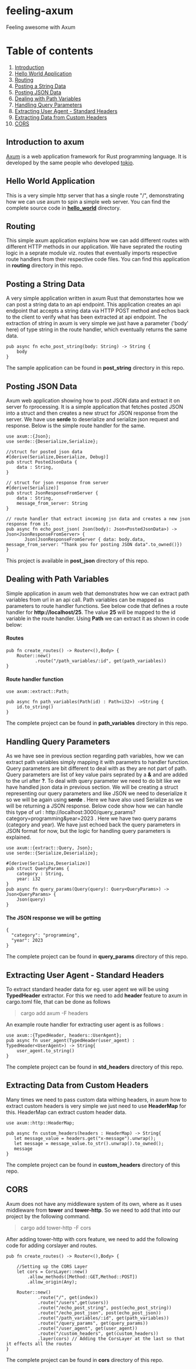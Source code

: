 # feeling-axum
Feeling awesome with Axum

# Table of contents
1. [Introduction](#introduction)
2. [Hello World Application](#hello_world)  
3. [Routing](#routing)
4. [Posting a String Data](#post_string)
5. [Posting JSON Data](#post_json)
6. [Dealing with Path Variables](#path_variables)
7. [Handling Query Parameters](#query_params)
8. [Extracting User Agent - Standard Headers ](#user_agent)
9. [Extracting Data from Custom Headers](#custom_headers)
10. [CORS](#cors)

## Introduction to axum<a name="introduction"></a>
[Axum]("https://crates.io/crates/axum") is a web application framework for Rust programming language. It is developed by the same people who developed [tokio]("https://tokio.rs/"). 

## Hello World Application <a name="hello_world"></a>
This is a very simple http server that has a single route "/", demonstrating how we can use axum to spin a simple web server. 
You can find the complete source code in **[hello_world]("https://github.com/rameshovyas/feeling-axum/tree/main/hello_world)** directory.
 
## Routing <a name="routing"></a>
This simple axum application explains how we can add different routes with different HTTP methods in our application. We have seprated the routing logic in a seprate module viz. routes that eventually imports respective route handlers from their respective code files. You can find this application in **routing** directory in this repo.

## Posting a String Data <a name="post_string"></a>
A very simple application written in axum Rust that demonstartes how we can post a string data to an api endpoint. This application creates an api endpoint that accepts a string data via HTTP POST method and echos back to the client to verify what has been extracted at api endpoint. The extraction of string in axum is very simple we just have a parameter ('body' here) of type string in the route handler, which eventually returns the same data.
```
pub async fn echo_post_string(body: String) -> String {
    body
}
```
The sample application can be found in **post_string** directory in this repo.

## Posting JSON Data <a name="post_json"></a>
Axum web application showing how to post JSON data and extract it on server fo rprocessing. It is a simple application that fetches posted JSON into a struct and then creates a new struct for JSON response from the server. We have use **serde** to deserialize and serialize json request and response. Below is the simple route handler for the same.

```
use axum::{Json};
use serde::{Deserialize,Serialize};

//struct for posted json data
#[derive(Serialize,Deserialize, Debug)]
pub struct PostedJsonData {
    data : String,
}

// struct for json response from server
#[derive(Serialize)]
pub struct JsonResponseFromServer {
    data : String,
    message_from_server: String
}

// route handler that extract incoming jsn data and creates a new json response from it.
pub async fn echo_post_json( Json(body): Json<PostedJsonData>) -> Json<JsonResponseFromServer> {
       Json(JsonResponseFromServer { data: body.data, message_from_server: "Thank you for posting JSON data".to_owned()})
}
```

This project is available in **post_json** directory of this repo.

## Dealing with Path Variables <a name="path_variables"></a>
Simple application in axum web that demonstrates how we can extract path variables from url in an api call.
Path variables can be mapped as parameters to route handler functions. See below code that defines a route handler for **http://localhost/25**. The value **25** will be mapped to the id variable in the route handler. Using **Path** we can extract it as shown in code below:

#### Routes
```
pub fn create_routes() -> Router<(),Body> {
    Router::new()
           .route("/path_variables/:id", get(path_variables))
}

```

#### Route handler function
```
use axum::extract::Path;

pub async fn path_variables(Path(id) : Path<i32>) ->String {
    id.to_string()
}
```
The complete project can be found in **path_variables** directory in this repo.

## Handling Query Parameters <a name="query_params"></a>
As we have see in previous section regarding path variables, how we can extract path variables simply mapping it with parametrs to handler function. Query parameters are bit different to deal with as they are not part of path. Query parameters are list of key value pairs seprated by a **&** and are added to the url after **?**. To deal with query parameter we need to do bit like we have handled json data in previous section. We will be creating a struct representing our query parameters and like JSON we need to deserialize it so we will be again using **serde** . Here we have also used Serialize as we will be returning a JSON response. Below code show how we can handle this type of url : http://localhost:3000/query_params?category=programming&year=2023 . Here we have two query params (category and year). We have just echoed back the query parameters in JSON format for now, but the logic for handling query parameters is explained.

```
use axum::{extract::Query, Json};
use serde::{Serialize,Deserialize};

#[derive(Serialize,Deserialize)]
pub struct QueryParams {
    category : String,
    year: i32
}
pub async fn query_params(Query(query): Query<QueryParams>) -> Json<QueryParams> {
    Json(query)
}
```
#### The JSON response we will be getting
```
{
  "category": "programming",
  "year": 2023
}
```

The complete project can be found in **query_params** directory of this repo.


## Extracting User Agent - Standard Headers <a name="user_agent"></a>
To extract standard header data for eg. user agent we will be using **TypedHeader** extractor. For this we need to add **header** feature to axum in cargo.toml file, that can be done as follows
> cargo add axum -F headers

An example route handler for extracting user agent is as follows : 

```
use axum::{TypedHeader, headers::UserAgent};
pub async fn user_agent(TypedHeader(user_agent) : TypedHeader<UserAgent>) -> String{
    user_agent.to_string()
}
```
The complete project can be found in **std_headers** directory of this repo.

## Extracting Data from Custom Headers <a name="custom_headers"></a>
Many times we need to pass custom data withing headers, in axum how to extract custom headers is very simple we just need to use **HeaderMap** for this. HeaderMap can extract custom header data.

```
use axum::http::HeaderMap;

pub async fn custom_headers(headers : HeaderMap) -> String{
   let message_value = headers.get("x-message").unwrap();
   let message = message_value.to_str().unwrap().to_owned();
   message
}

```

The complete project can be found in **custom_headers** directory of this repo.

## CORS <a name="cors"></a>

Axum does not have any middleware system of its own, where as it uses middleware from **tower** and **tower-http**. So we need to add that into our project by the following command.
> cargo add tower-http -F cors

After adding tower-http with cors feature, we need to add the following code for adding corslayer and routes.
```
pub fn create_routes() -> Router<(),Body> {
   
    //Setting up the CORS Layer
    let cors = CorsLayer::new()
        .allow_methods([Method::GET,Method::POST])
        .allow_origin(Any);
    
    Router::new()
            .route("/", get(index))
            .route("/users",get(users))
            .route("/echo_post_string", post(echo_post_string))
            .route("/echo_post_json", post(echo_post_json))
            .route("/path_variables/:id", get(path_variables))
            .route("/query_params", get(query_params))
            .route("/user_agent", get(user_agent))
            .route("/custom_headers", get(custom_headers))
            .layer(cors) // Adding the CorsLayer at the last so that it effects all the routes
}
```

The complete project can be found in **cors** directory of this repo.